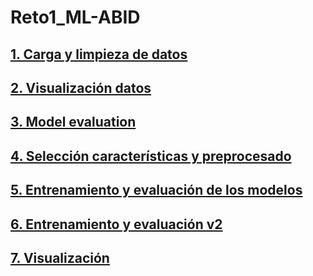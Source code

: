 # Reto1_ML-ABID
## [1. Carga y limpieza de datos](./1_Carga_limpieza_datos.ipynb)
## [2. Visualización datos](./2_Visualizacion_datos.ipynb)
## [3. Model evaluation](./3_Model_evaluation.ipynb)
## [4. Selección características y preprocesado](./4_Seleccion_caracteristicas_y_preprocesado.ipynb)
## [5. Entrenamiento y evaluación de los modelos](./5_Entrenamiento_y_evaluacion_modelos.ipynb)
## [6. Entrenamiento y evaluación v2](./6_Entrenamiento_y_evaluacion_v2.ipynb)
## [7. Visualización](./7_Visualización.ipynb)
